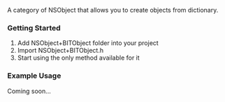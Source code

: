 A category of NSObject that allows you to create objects from dictionary.

### Getting Started

1. Add NSObject+BITObject folder into your project
2. Import NSObject+BITObject.h
3. Start using the only method available for it

### Example Usage

Coming soon...
